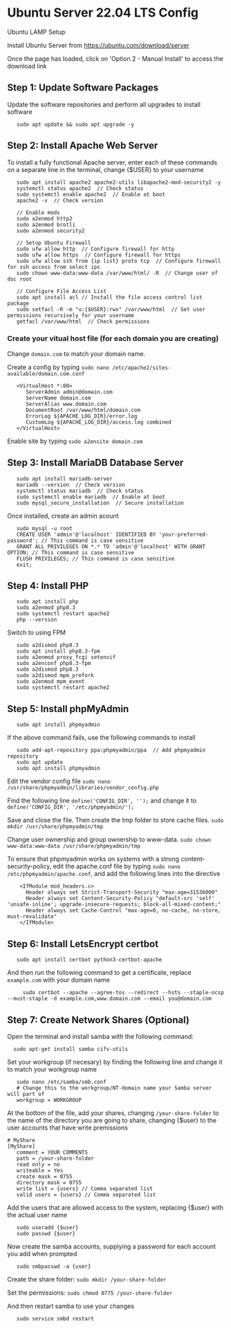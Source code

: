 # Ubuntu Server 22.04 LTS Config

Ubuntu LAMP Setup

Install Ubuntu Server from https://ubuntu.com/download/server

Once the page has loaded, click on 'Option 2 - Manual Install' to access the download link

## Step 1: Update Software Packages

Update the software repositories and perform all upgrades to install software

```
   sudo apt update && sudo apt upgrade -y
```

## Step 2: Install Apache Web Server

To install a fully functional Apache server, enter each of these commands on a separate line in the terminal, change {$USER} to your username

```
   sudo apt install apache2 apache2-utils libapache2-mod-security2 -y
   systemctl status apache2  // Check status
   sudo systemctl enable apache2  // Enable at boot
   apache2 -v  // Check version

   // Enable mods
   sudo a2enmod http2
   sudo a2enmod brotli
   sudo a2enmod security2

   // Setup Ubuntu Firewall
   sudo ufw allow http  // Configure firewall for http
   sudo ufw allow https  // Configure firewall for https
   sudo ufw allow ssh from {ip list} proto tcp  // Configure firewall for ssh access from select ips
   sudo chown www-data:www-data /var/www/html/ -R  // Change user of doc root

   // Configure File Access List
   sudo apt install acl // Install the file access control list package
   sudo setfacl -R -m "u:{$USER}:rwx" /var/www/html  // Set user permissions recursively for your username
   getfacl /var/www/html  // Check permissions
```

### Create your vitual host file (for each domain you are creating)

Change `domain.com` to match your domain name.

Create a config by typing `sudo nano /etc/apache2/sites-available/domain.com.conf`

```
   <VirtualHost *:80>
      ServerAdmin admin@domain.com
      ServerName domain.com
      ServerAlias www.domain.com
      DocumentRoot /var/www/html/domain.com
      ErrorLog ${APACHE_LOG_DIR}/error.log
      CustomLog ${APACHE_LOG_DIR}/access.log combined
   </VirtualHost>
```

Enable site by typing `sudo a2ensite domain.com`
   
## Step 3: Install MariaDB Database Server
```
   sudo apt install mariadb-server
   mariadb --version  // Check version
   systemctl status mariadb  // Check status
   sudo systemctl enable mariadb  // Enable at boot
   sudo mysql_secure_installation  // Secure installation
```

Once installed, create an admin acount

```
   sudo mysql -u root
   CREATE USER 'admin'@'localhost' IDENTIFIED BY 'your-preferred-password'; // This command is case sensitive
   GRANT ALL PRIVILEGES ON *.* TO 'admin'@'localhost' WITH GRANT OPTION; // This command is case sensitive
   FLUSH PRIVILEGES; // This command is case sensitive
   exit;
```

## Step 4: Install PHP

```
   sudo apt install php
   sudo a2enmod php8.3
   sudo systemctl restart apache2
   php --version
```

Switch to using FPM

```
   sudo a2dismod php8.3
   sudo apt install php8.3-fpm
   sudo a2enmod proxy_fcgi setenvif
   sudo a2enconf php8.3-fpm
   sudo a2dismod php8.3
   sudo a2dismod mpm_prefork
   sudo a2enmod mpm_event
   sudo systemctl restart apache2
```

## Step 5: Install phpMyAdmin

```
   sudo apt install phpmyadmin
```

If the above command fails, use the following commands to install
```
   sudo add-apt-repository ppa:phpmyadmin/ppa  // Add phpmyadmin repository
   sudo apt update
   sudo apt install phpmyadmin
```

Edit the vendor config file `sudo nano /usr/share/phpmyadmin/libraries/vendor_config.php`

Find the following line `define('CONFIG_DIR', '');` and change it to `define('CONFIG_DIR', '/etc/phpmyadmin/');`

Save and close the file. Then create the tmp folder to store cache files. `sudo mkdir /usr/share/phpmyadmin/tmp`

Change user ownership and group ownership to www-data. `sudo chown www-data:www-data /usr/share/phpmyadmin/tmp`

To ensure that phpmyadmin works on systems with a strong content-security-policy, edit the apache.conf file by typing `sudo nano /etc/phpmyadmin/apache.conf`, and add the following lines into the <Directory> directive
   
```
    <IfModule mod_headers.c>
      Header always set Strict-Transport-Security "max-age=31536000"
      Header always set Content-Security-Policy "default-src 'self' 'unsafe-inline'; upgrade-insecure-requests; block-all-mixed-content;"
      Header always set Cache-Control "max-age=0, no-cache, no-store, must-revalidate"
    </IfModule>
```

## Step 6: Install LetsEncrypt certbot
   
```
   sudo apt install certbot python3-certbot-apache
```
   
And then run the following command to get a certificate, replace `example.com` with your domain name
   
```
     sudo certbot --apache --agree-tos --redirect --hsts --staple-ocsp --must-staple -d example.com,www.domain.com --email you@domain.com
```

## Step 7: Create Network Shares (Optional)
   
Open the terminal and install samba with the following command:
   
```
  sudo apt-get install samba cifs-utils
```

Set your workgroup (if necesary) by finding the following line and change it to match your workgroup name
   
```
   sudo nano /etc/samba/smb.conf
   # Change this to the workgroup/NT-domain name your Samba server will part of
   workgroup = WORKGROUP
```
   
At the bottom of the file, add your shares, changing ```/your-share-folder``` to the name of the directory you are going to share, changing {$user} to the user accounts that have write premissions
   
```
# MyShare
[MyShare]
   comment = YOUR COMMENTS
   path = /your-share-folder
   read only = no
   writeable = Yes
   create mask = 0755
   directory mask = 0755
   write list = {users} // Comma separated list
   valid users = {users} // Comma separated list
```

Add the users that are allowed access to the system, replacing {$user} with the actual user name
   
```
   sudo useradd {$user}
   sudo passwd {$user}
```

Now create the samba accounts, supplying a password for each account you add when prompted
   
```
   sudo smbpasswd -a {user}
```

Create the share folder: ```sudo mkdir /your-share-folder```

Set the permissions: ```sudo chmod 0775 /your-share-folder```

And then restart samba to use your changes
   
```
   sudo service smbd restart
```
   
